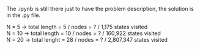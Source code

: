 The .ipynb is still there just to have the problem description, the solution is in the .py file.

N = 5 -> total length = 5 / nodes = ? / 1,175 states visited <br />
N = 10 -> total length = 10 / nodes = ? / 160,922 states visited <br />
N = 20 -> total lenght = 28 / nodes = ? / 2,807,347 states visited <br />
